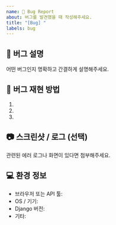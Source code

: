 ```yaml
---
name: 🐞 Bug Report
about: 버그를 발견했을 때 작성해주세요.
title: "[Bug] "
labels: bug
---
```


## 🐛 버그 설명
어떤 버그인지 명확하고 간결하게 설명해주세요.

## 🔁 버그 재현 방법
1.
2.
3.

## 📷 스크린샷 / 로그 (선택)
관련된 에러 로그나 화면이 있다면 첨부해주세요.

## 💻 환경 정보
- 브라우저 또는 API 툴:
- OS / 기기:
- Django 버전:
- 기타: 

